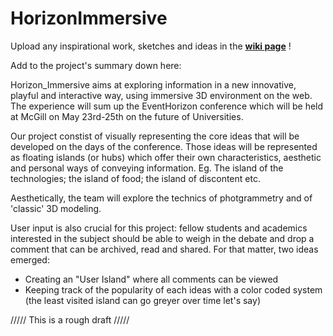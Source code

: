 # HorizonImmersive

Upload any inspirational work, sketches and ideas in the <b><a href="https://github.com/johannataar/HorizonImmersive/wiki">wiki page</b></a> !

Add to the project's summary down here:


Horizon_Immersive aims at exploring information in a new innovative, playful and interactive way, using immersive
3D environment on the web. 
The experience will sum up the EventHorizon conference which will be held at McGill on May 23rd-25th on the future of Universities. 

Our project constist of visually representing the core ideas that will be developed on the days of the conference. 
Those ideas will be represented as floating islands (or hubs) which offer their own characteristics, aesthetic and personal ways of conveying information.
Eg. The island of the technologies; the island of food; the island of discontent etc. 

Aesthetically, the team will explore the technics of photgrammetry and of 'classic' 3D modeling. 

User input is also crucial for this project: fellow students and academics interested in the subject should be able to weigh in
the debate and drop a comment that can be archived, read and shared. For that matter, two ideas emerged:
  - Creating an "User Island" where all comments can be viewed
  - Keeping track of the popularity of each ideas with a color coded system (the least visited island can go greyer over time let's say)
  


///// This is a rough draft /////
